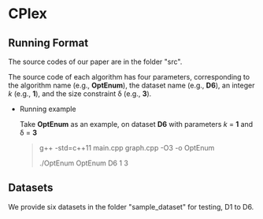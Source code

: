 # CPlex

## Running Format

The source codes of our paper are in the folder "src".

The source code of each algorithm has four parameters, corresponding to the algorithm name (e.g., **OptEnum**), the dataset name (e.g., **D6**), an integer $k$ (e.g., **1**), and the size constraint &delta; (e.g., **3**).

* Running example

  Take **OptEnum** as an example, on dataset **D6** with parameters $k$ = **1** and &delta; = **3**

  > g++ -std=c++11 main.cpp graph.cpp -O3 -o OptEnum
  >
  > ./OptEnum OptEnum D6 1 3

## Datasets

We provide six datasets in the folder "sample_dataset" for testing, D1 to D6.
